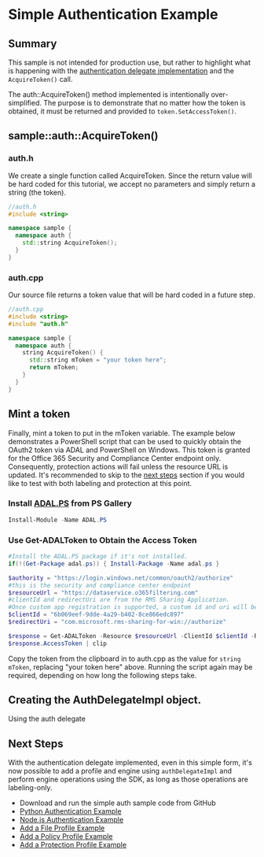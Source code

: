 # Simple Authentication Example

## Summary

This sample is not intended for production use, but rather to highlight what is happening with the [authentication delegate implementation]() and the `AcquireToken()` call.

The auth::AcquireToken() method implemented is intentionally over-simplified. The purpose is to demonstrate that no matter how the token is obtained, it must be returned and provided to `token.SetAccessToken()`.

## sample::auth::AcquireToken()

### auth.h

We create a single function called AcquireToken. Since the return value will be hard coded for this tutorial, we accept no parameters and simply return a string (the token).

```cpp
//auth.h
#include <string>

namespace sample {
  namespace auth {
    std::string AcquireToken();
  }
}
```

### auth.cpp

Our source file returns a token value that will be hard coded in a future step.

```cpp
//auth.cpp
#include <string>
#include "auth.h"

namespace sample {
  namespace auth {
    string AcquireToken() {
      std::string mToken = "your token here";
      return mToken;
    }
  }
}
```

## Mint a token

Finally, mint a token to put in the mToken variable. The example below demonstrates a PowerShell script that can be used to quickly obtain the OAuth2 token via ADAL and PowerShell on Windows. This token is granted for the Office 365 Security and Compliance Center endpoint only. Consequently, protection actions will fail unless the resource URL is updated. It's recommended to skip to the [next steps](#next-steps) section if you would like to test with both labeling and protection at this point.

### Install [ADAL.PS](https://www.powershellgallery.com/packages/ADAL.PS/3.19.4.2) from PS Gallery

```PowerShell
Install-Module -Name ADAL.PS
```

### Use Get-ADALToken to Obtain the Access Token

```PowerShell
#Install the ADAL.PS package if it's not installed.
if(!(Get-Package adal.ps)) { Install-Package -Name adal.ps }

$authority = "https://login.windows.net/common/oauth2/authorize" 
#this is the security and compliance center endpoint
$resourceUrl = "https://dataservice.o365filtering.com"
#clientId and redirectUri are from the RMS Sharing Application. 
#Once custom app registration is supported, a custom id and uri will be required. 
$clientId = "6b069eef-9dde-4a29-b402-8ce866edc897"
$redirectUri = "com.microsoft.rms-sharing-for-win://authorize"

$response = Get-ADALToken -Resource $resourceUrl -ClientId $clientId -RedirectUri $redirectUri -Authority $authority -PromptBehavior:Always
$response.AccessToken | clip
```

Copy the token from the clipboard in to auth.cpp as the value for `string mToken`, replacing "your token here" above. Running the script again may be required, depending on how long the following steps take.

## Creating the AuthDelegateImpl object.

Using the auth delegate 

## Next Steps

With the authentication delegate implemented, even in this simple form, it's now possible to add a profile and engine using `authDelegateImpl` and perform engine operations using the SDK, as long as those operations are labeling-only. 

- Download and run the simple auth sample code from GitHub
- [Python Authentication Example]()
- [Node.js Authentication Example]()
- [Add a File Profile Example]()
- [Add a Policy Profile Example]()
- [Add a Protection Profile Example]()